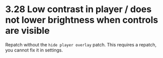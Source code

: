 # 3.28 Low contrast in player / does not lower brightness when controls are visible

Repatch without the `hide player overlay` patch. This requires a repatch, you cannot fix it in settings.
